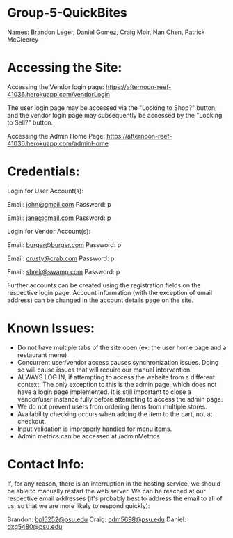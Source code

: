 # Group-5-QuickBites
Names: Brandon Leger, Daniel Gomez, Craig Moir, Nan Chen, Patrick McCleerey

# Accessing the Site:
Accessing the Vendor login page:
<https://afternoon-reef-41036.herokuapp.com/vendorLogin>

The user login page may be accessed via the "Looking to Shop?" button, and the vendor login page may subsequently be accessed by the "Looking to Sell?" button.

Accessing the Admin Home Page:
<https://afternoon-reef-41036.herokuapp.com/adminHome>

# Credentials:
Login for User Account(s):

Email: john@gmail.com
Password: p

Email: jane@gmail.com
Password: p

Login for Vendor Account(s):

Email: burger@burger.com
Password: p

Email: crusty@crab.com
Password: p

Email: shrek@swamp.com
Password: p

Further accounts can be created using the registration fields on the respective login page. Account information (with the exception of email address) can be changed in the account details page on the site.

# Known Issues:

* Do not have multiple tabs of the site open (ex: the user home page and a restaurant menu)
* Concurrent user/vendor access causes synchronization issues. Doing so will cause issues that will require our manual intervention.
* ALWAYS LOG IN, if attempting to access the website from a different context. The only exception to this is the admin page, which does not have a login page implemented. It is still important to close a vendor/user instance fully before attempting to access the admin page.
* We do not prevent users from ordering items from multiple stores.
* Availability checking occurs when adding the item to the cart, not at checkout.
* Input validation is improperly handled for menu items.
* Admin metrics can be accessed at /adminMetrics

# Contact Info:
If, for any reason, there is an interruption in the hosting service, we should be able to manually restart the web server. 
We can be reached at our respective email addresses (it's probably best to address the email to all of us, so that we are more likely to respond quickly):

Brandon: bpl5252@psu.edu
Craig: cdm5698@psu.edu
Daniel: dxg5480@psu.edu

